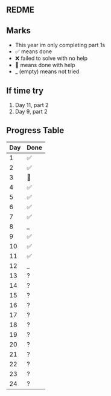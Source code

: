 ﻿## REDME

## Marks
- This year im only completing part 1s
- ✅ means done
- ❌ failed to solve with no help
- 🔵 means done with help
- _ (empty) means not tried

## If time try
1. Day 11, part 2
2. Day 9, part 2

## Progress Table

| Day | Done   |
|-----|--------|
| 1   | ✅     |
| 2   | ✅     |
| 3   | 🔵     |
| 4   | ✅     |
| 5   | ✅     |
| 6   | ✅     |
| 7   | ✅     |
| 8   | _      |
| 9   | ✅     |
| 10  | ✅     |
| 11  | ✅     |
| 12  | _      |
| 13  | ?      |
| 14  | ?      |
| 15  | ?      |
| 16  | ?      |
| 17  | ?      |
| 18  | ?      |
| 19  | ?      |
| 20  | ?      |
| 21  | ?      |
| 22  | ?      |
| 23  | ?      |
| 24  | ?      |
